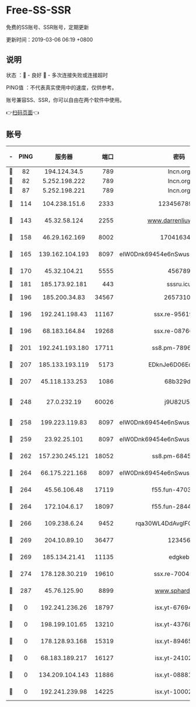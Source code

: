 # Free-SS-SSR

免费的SS账号、SSR账号，定期更新

更新时间：2019-03-06 06:19 +0800

## 说明

状态     ：🙂 - 良好 🙁 - 多次连接失败或连接超时

PING值   ：不代表真实使用中的速度，仅供参考。

账号兼容SS、SSR，你可以自由在两个软件中使用。

👉[扫码页面](https://liesauer.github.io/free-ss-ssr.github.io/)👈

## 账号

|-|PING|服务器|端口|密码|加密方式|区域|
|:----:|:----:|:-----:|-----:|:----:|:----:|:----:|
|🙂|82|194.124.34.5|789|lncn.org|rc4|JP|
|🙂|82|5.252.198.222|789|lncn.org|rc4|JP|
|🙂|87|5.252.198.221|789|lncn.org|rc4|JP|
|🙂|114|104.238.151.6|2333|12345678900|aes-256-cfb|JP|
|🙂|143|45.32.58.124|2255|www.darrenliuwei.com|aes-256-cfb|JP|
|🙂|158|46.29.162.169|8002|1704163453|aes-256-cfb|RU|
|🙂|165|139.162.104.193|8097|eIW0Dnk69454e6nSwuspv9DmS201tQ0D|aes-256-cfb|JP|
|🙂|170|45.32.104.21|5555|456789|aes-256-cfb|SG|
|🙂|181|185.173.92.181|443|sssru.icu|rc4-md5|RU|
|🙂|196|185.200.34.83|34567|26573106|aes-256-cfb|US|
|🙂|196|192.241.198.43|11167|ssx.re-95619566|aes-256-cfb|US|
|🙂|196|68.183.164.84|19268|ssx.re-08766670|aes-256-cfb|US|
|🙂|201|192.241.193.180|17711|ss8.pm-78965598|aes-256-cfb|US|
|🙂|207|185.133.193.119|5173|EDknJe6D06EoWDaw|aes-256-cfb|US|
|🙂|207|45.118.133.253|1086|68b329da|aes-256-cfb|SG|
|🙂|248|27.0.232.19|60026|j9U82U53|xchacha20-ietf-poly1305|HK|
|🙂|258|199.223.119.83|8097|eIW0Dnk69454e6nSwuspv9DmS201tQ0D|aes-256-cfb|US|
|🙂|259|23.92.25.101|8097|eIW0Dnk69454e6nSwuspv9DmS201tQ0D|aes-256-cfb|US|
|🙂|262|157.230.245.121|18052|ss8.pm-68457462|aes-256-cfb|SG|
|🙂|264|66.175.221.168|8097|eIW0Dnk69454e6nSwuspv9DmS201tQ0D|aes-256-cfb|US|
|🙂|264|45.56.106.48|17119|f55.fun-47038034|aes-256-cfb|US|
|🙂|264|172.104.6.17|18097|f55.fun-28441819|aes-256-cfb|US|
|🙂|266|109.238.6.24|9452|rqa30WL4DdAvgIFG6Fs3znzTa|aes-256-cfb|FR|
|🙂|269|204.10.89.10|36477|123456|aes-256-cfb|US|
|🙂|269|185.134.21.41|11135|edgkeb|aes-256-cfb|GB|
|🙂|274|178.128.30.219|19610|ssx.re-70045890|aes-256-cfb|SG|
|🙂|287|45.76.125.90|8899|www.sphard.com|aes-256-cfb|JP|
|🙁|0|192.241.236.26|18797|isx.yt-67694274|aes-256-cfb|US|
|🙁|0|198.199.101.65|13210|isx.yt-43768936|aes-256-cfb|US|
|🙁|0|178.128.93.168|15319|isx.yt-89465296|aes-256-cfb|SG|
|🙁|0|68.183.189.217|16127|isx.yt-24102866|aes-256-cfb|SG|
|🙁|0|134.209.104.143|11886|isx.yt-08881056|aes-256-cfb|SG|
|🙁|0|192.241.239.98|14225|isx.yt-10002331|aes-256-cfb|US|
